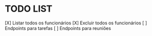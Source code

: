 # TODO LIST

[X] Listar todos os funcionários
[X] Excluir todos os funcionários
[ ] Endpoints para tarefas
[ ] Endpoints para reuniões
